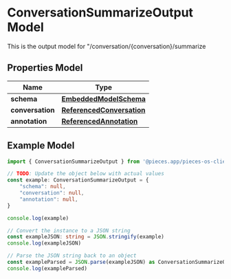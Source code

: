
# ConversationSummarizeOutput Model

This is the output model for \"/conversation/\{conversation\}/summarize

## Properties Model

Name | Type
------------ | -------------
**schema** | [**EmbeddedModelSchema**](EmbeddedModelSchema)
**conversation** | [**ReferencedConversation**](ReferencedConversation)
**annotation** | [**ReferencedAnnotation**](ReferencedAnnotation)

## Example Model

```typescript
import { ConversationSummarizeOutput } from '@pieces.app/pieces-os-client'

// TODO: Update the object below with actual values
const example: ConversationSummarizeOutput = {
    "schema": null,
    "conversation": null,
    "annotation": null,
}

console.log(example)

// Convert the instance to a JSON string
const exampleJSON: string = JSON.stringify(example)
console.log(exampleJSON)

// Parse the JSON string back to an object
const exampleParsed = JSON.parse(exampleJSON) as ConversationSummarizeOutput
console.log(exampleParsed)
```


